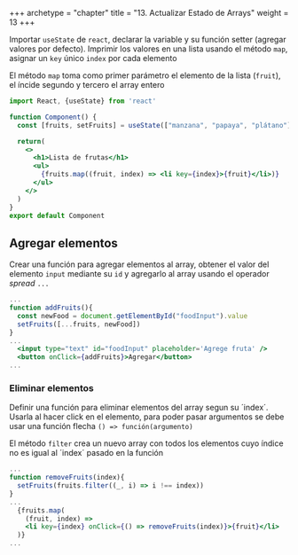 +++
archetype = "chapter"
title = "13. Actualizar Estado de Arrays"
weight = 13
+++

Importar `useState` de `react`, declarar la variable y su función setter (agregar valores por defecto). Imprimir los valores en una lista usando el método `map`, asignar un `key` único `index` por cada elemento

El método `map` toma como primer parámetro el elemento de la lista (`fruit`), el íncide segundo y tercero el array entero

```jsx {title="Component.jsx" hl_lines="4 10"}
import React, {useState} from 'react'

function Component() {
  const [fruits, setFruits] = useState(["manzana", "papaya", "plátano"])

  return(    
    <>
      <h1>Lista de frutas</h1>
      <ul>
        {fruits.map((fruit, index) => <li key={index}>{fruit}</li>)}
      </ul>
    </>
  )
}
export default Component
```

## Agregar elementos
Crear una función para agregar elementos al array, obtener el valor del elemento `input` mediante su `id` y agregarlo al array usando el operador _spread_ `...`
```jsx {title="Component.jsx"}
...
function addFruits(){
  const newFood = document.getElementById("foodInput").value
  setFruits([...fruits, newFood])
}
...
  <input type="text" id="foodInput" placeholder='Agrege fruta' />
  <button onClick={addFruits}>Agregar</button>
...
```

### Eliminar elementos
Definir una función para eliminar elementos del array segun su ´index´. Usarla al hacer click en el elemento, para poder pasar argumentos se debe usar una función flecha `() => función(argumento)`

El método `filter` crea un nuevo array con todos los elementos cuyo índice no es igual al ´index´ pasado en la función

```jsx {title="Component.jsx" hl_lines="8"}
...
function removeFruits(index){
  setFruits(fruits.filter((_, i) => i !== index))
}
...
  {fruits.map(
    (fruit, index) => 
    <li key={index} onClick={() => removeFruits(index)}>{fruit}</li>          
  )}
...
```